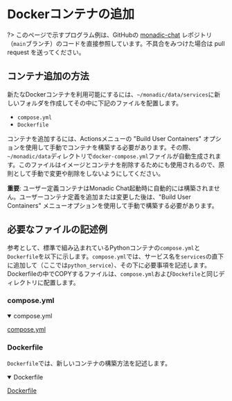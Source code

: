 # Dockerコンテナの追加

?> このページで示すプログラム例は、GitHubの [monadic-chat](https//github.com/yohasebe/monadic-chat) レポジトリ（`main`ブランチ）のコードを直接参照しています。不具合をみつけた場合は pull request を送ってください。

## コンテナ追加の方法

新たなDockerコンテナを利用可能にするには、`~/monadic/data/services`に新しいフォルダを作成してその中に下記のファイルを配置します。

- `compose.yml`
- `Dockerfile`

コンテナを追加するには、Actionsメニューの "Build User Containers" オプションを使用して手動でコンテナを構築する必要があります。その際、`~/monadic/data`ディレクトリで`docker-compose.yml`ファイルが自動生成されます。このファイルはイメージとコンテナを削除するためにも使用されるので、原則として手動で変更や削除をしないようにしてください。

**重要**: ユーザー定義コンテナはMonadic Chat起動時に自動的には構築されません。ユーザーコンテナ定義を追加または変更した後は、"Build User Containers" メニューオプションを使用して手動で構築する必要があります。

## 必要なファイルの記述例

参考として、標準で組み込まれているPythonコンテナの`compose.yml`と`Dockerfile`を以下に示します。`compose.yml`では、サービス名を`services`の直下に追加して（ここでは`python_service`）、その下に必要事項を記述します。Dockerfileの中でCOPYするファイルは、`compose.yml`および`Dockefile`と同じディレクトリに配置します。

### compose.yml

<details open="true">
<summary>compose.yml</summary>

[compose.yml](https://raw.githubusercontent.com/yohasebe/monadic-chat/refs/heads/main/docker/services/python/compose.yml ':include :type=code')

</details>

### Dockerfile

`Dockerfile`では、新しいコンテナの構築方法を記述します。

<details open="true">
<summary>Dockerfile</summary>

[Dockerfile](https://raw.githubusercontent.com/yohasebe/monadic-chat/refs/heads/main/docker/services/python/Dockerfile ':include :type=code dockerfile')

</details>

